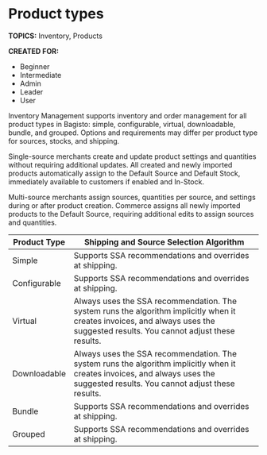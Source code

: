 # Product types

**TOPICS:** Inventory, Products

**CREATED FOR:**
- Beginner
- Intermediate
- Admin
- Leader
- User

Inventory Management supports inventory and order management for all product types in Bagisto: simple, configurable, virtual, downloadable, bundle, and grouped. Options and requirements may differ per product type for sources, stocks, and shipping.

Single-source merchants create and update product settings and quantities without requiring additional updates. All created and newly imported products automatically assign to the Default Source and Default Stock, immediately available to customers if enabled and In-Stock.

Multi-source merchants assign sources, quantities per source, and settings during or after product creation. Commerce assigns all newly imported products to the Default Source, requiring additional edits to assign sources and quantities.

| Product Type   | Shipping and Source Selection Algorithm                                                                                          |
|-----------------|------------------------------------------------------------------------------------------------------------------------------------|
| Simple          | Supports SSA recommendations and overrides at shipping.                                                                            |
| Configurable    | Supports SSA recommendations and overrides at shipping.                                                                            |
| Virtual         | Always uses the SSA recommendation. The system runs the algorithm implicitly when it creates invoices, and always uses the suggested results. You cannot adjust these results.                                                                 |
| Downloadable    | Always uses the SSA recommendation. The system runs the algorithm implicitly when it creates invoices, and always uses the suggested results. You cannot adjust these results.                                                                 |
| Bundle          | Supports SSA recommendations and overrides at shipping.                                                                            |
| Grouped         | Supports SSA recommendations and overrides at shipping.                                                                            |
